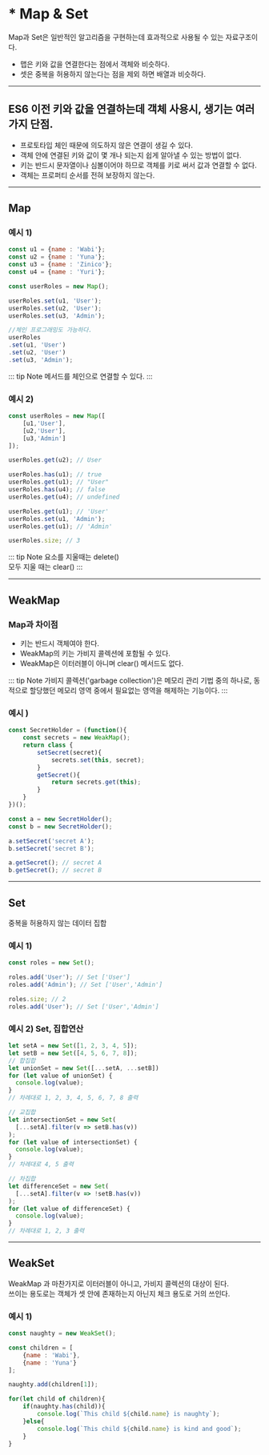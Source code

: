 # * Map & Set
<Author name='Wabi'/>

Map과 Set은 일반적인 알고리즘을 구현하는데 효과적으로 사용될 수 있는 자료구조이다.

- 맵은 키와 값을 연결한다는 점에서 객체와 비슷하다.
- 셋은 중복을 허용하지 않는다는 점을 제외 하면 배열과 비슷하다.

---

## ES6 이전 키와 값을 연결하는데 객체 사용시, 생기는 여러가지 단점.

- 프로토타입 체인 때문에 의도하지 않은 연결이 생길 수 있다.
- 객체 안에 연결된 키와 값이 몇 개나 되는지 쉽게 알아낼 수 있는 방법이 없다.
- 키는 반드시 문자열이나 심볼이어야 하므로 객체를 키로 써서 값과 연결할 수 없다.
- 객체는 프로퍼티 순서를 전혀 보장하지 않는다.

---
## Map 

### 예시 1)
```js
const u1 = {name : 'Wabi'};
const u2 = {name : 'Yuna'};
const u3 = {name : 'Zinico'};
const u4 = {name : 'Yuri'};

const userRoles = new Map();

userRoles.set(u1, 'User');
userRoles.set(u2, 'User');
userRoles.set(u3, 'Admin');

//체인 프로그래밍도 가능하다.
userRoles
.set(u1, 'User')
.set(u2, 'User')
.set(u3, 'Admin');
```

::: tip Note
메서드를 체인으로 연결할 수 있다.
:::

### 예시 2)
```js
const userRoles = new Map([
    [u1,'User'],
    [u2,'User'],
    [u3,'Admin']
]);

userRoles.get(u2); // User

userRoles.has(u1); // true
userRoles.get(u1); // "User"
userRoles.has(u4); // false
userRoles.get(u4); // undefined

userRoles.get(u1); // 'User'
userRoles.set(u1, 'Admin');
userRoles.get(u1); // 'Admin'

userRoles.size; // 3
```

::: tip Note
요소를 지울때는 delete()\
모두 지울 때는 clear()
:::

---

## WeakMap

### Map과 차이점
- 키는 반드시 객체여야 한다.
- WeakMap의 키는 가비지 콜렉션에 포함될 수 있다.
- WeakMap은 이터러블이 아니며 clear() 메서드도 없다.

::: tip Note
가비지 콜렉션('garbage collection')은 메모리 관리 기법 중의 하나로, 동적으로 할당했던 메모리 영역 중에서 필요없는 영역을 해제하는 기능이다.
:::

### 예시 )
```js
const SecretHolder = (function(){
    const secrets = new WeakMap();
    return class {
        setSecret(secret){
            secrets.set(this, secret);
        }
        getSecret(){
            return secrets.get(this);
        }
    }
})();

const a = new SecretHolder();
const b = new SecretHolder();

a.setSecret('secret A');
b.setSecret('secret B');

a.getSecret(); // secret A
b.getSecret(); // secret B
```

---

## Set

중복을 허용하지 않는 데이터 집합

### 예시 1)
```js
const roles = new Set();

roles.add('User'); // Set ['User']
roles.add('Admin'); // Set ['User','Admin']

roles.size; // 2
roles.add('User'); // Set ['User','Admin']
```

###  예시 2) Set, 집합연산
```js
let setA = new Set([1, 2, 3, 4, 5]);
let setB = new Set([4, 5, 6, 7, 8]);
// 합집합
let unionSet = new Set([...setA, ...setB])
for (let value of unionSet) {
  console.log(value);
}
// 차례대로 1, 2, 3, 4, 5, 6, 7, 8 출력

// 교집합
let intersectionSet = new Set(
  [...setA].filter(v => setB.has(v))
);
for (let value of intersectionSet) {
  console.log(value);
}
// 차례대로 4, 5 출력

// 차집합
let differenceSet = new Set(
  [...setA].filter(v => !setB.has(v))
);
for (let value of differenceSet) {
  console.log(value);
}
// 차례대로 1, 2, 3 출력
```
---

## WeakSet

WeakMap 과 마찬가지로 이터러블이 아니고, 가비지 콜렉션의 대상이 된다.\
쓰이는 용도로는 객체가 셋 안에 존재하는지 아닌지 체크 용도로 거의 쓰인다.

### 예시 1)
```js
const naughty = new WeakSet();

const children = [
    {name : 'Wabi'},
    {name : 'Yuna'}
];

naughty.add(children[1]);

for(let child of children){
    if(naughty.has(child)){
        console.log(`This child ${child.name} is naughty`);
    }else{
        console.log(`This child ${child.name} is kind and good`);
    }
}
```

